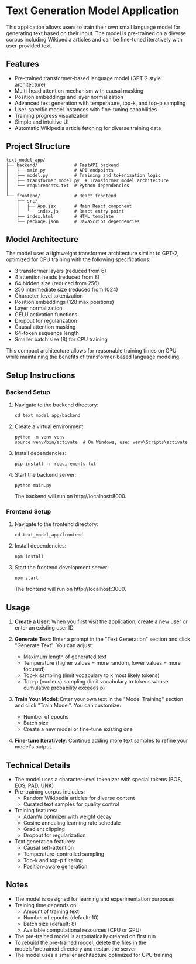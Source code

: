 # Text Generation Model Application

This application allows users to train their own small language model for generating text based on their input. The model is pre-trained on a diverse corpus including Wikipedia articles and can be fine-tuned iteratively with user-provided text.

## Features

- Pre-trained transformer-based language model (GPT-2 style architecture)
- Multi-head attention mechanism with causal masking
- Position embeddings and layer normalization
- Advanced text generation with temperature, top-k, and top-p sampling
- User-specific model instances with fine-tuning capabilities
- Training progress visualization
- Simple and intuitive UI
- Automatic Wikipedia article fetching for diverse training data

## Project Structure

```
text_model_app/
├── backend/              # FastAPI backend
│   ├── main.py           # API endpoints
│   ├── model.py          # Training and tokenization logic
│   ├── transformer_model.py  # Transformer model architecture
│   └── requirements.txt  # Python dependencies
│
└── frontend/             # React frontend
    ├── src/
    │   ├── App.jsx       # Main React component
    │   └── index.js      # React entry point
    ├── index.html        # HTML template
    └── package.json      # JavaScript dependencies
```

## Model Architecture

The model uses a lightweight transformer architecture similar to GPT-2, optimized for CPU training with the following specifications:

- 3 transformer layers (reduced from 6)
- 4 attention heads (reduced from 8)
- 64 hidden size (reduced from 256)
- 256 intermediate size (reduced from 1024)
- Character-level tokenization
- Position embeddings (128 max positions)
- Layer normalization
- GELU activation functions
- Dropout for regularization
- Causal attention masking
- 64-token sequence length
- Smaller batch size (8) for CPU training

This compact architecture allows for reasonable training times on CPU while maintaining the benefits of transformer-based language modeling.

## Setup Instructions

### Backend Setup

1. Navigate to the backend directory:
   ```
   cd text_model_app/backend
   ```

2. Create a virtual environment:
   ```
   python -m venv venv
   source venv/bin/activate  # On Windows, use: venv\Scripts\activate
   ```

3. Install dependencies:
   ```
   pip install -r requirements.txt
   ```

4. Start the backend server:
   ```
   python main.py
   ```
   The backend will run on http://localhost:8000.

### Frontend Setup

1. Navigate to the frontend directory:
   ```
   cd text_model_app/frontend
   ```

2. Install dependencies:
   ```
   npm install
   ```

3. Start the frontend development server:
   ```
   npm start
   ```
   The frontend will run on http://localhost:3000.

## Usage

1. **Create a User**: When you first visit the application, create a new user or enter an existing user ID.

2. **Generate Text**: Enter a prompt in the "Text Generation" section and click "Generate Text". You can adjust:
   - Maximum length of generated text
   - Temperature (higher values = more random, lower values = more focused)
   - Top-k sampling (limit vocabulary to k most likely tokens)
   - Top-p (nucleus) sampling (limit vocabulary to tokens whose cumulative probability exceeds p)

3. **Train Your Model**: Enter your own text in the "Model Training" section and click "Train Model". You can customize:
   - Number of epochs
   - Batch size
   - Create a new model or fine-tune existing one

4. **Fine-tune Iteratively**: Continue adding more text samples to refine your model's output.

## Technical Details

- The model uses a character-level tokenizer with special tokens (BOS, EOS, PAD, UNK)
- Pre-training corpus includes:
  - Random Wikipedia articles for diverse content
  - Curated text samples for quality control
- Training features:
  - AdamW optimizer with weight decay
  - Cosine annealing learning rate schedule
  - Gradient clipping
  - Dropout for regularization
- Text generation features:
  - Causal self-attention
  - Temperature-controlled sampling
  - Top-k and top-p filtering
  - Position-aware generation

## Notes

- The model is designed for learning and experimentation purposes
- Training time depends on:
  - Amount of training text
  - Number of epochs (default: 10)
  - Batch size (default: 8)
  - Available computational resources (CPU or GPU)
- The pre-trained model is automatically created on first run
- To rebuild the pre-trained model, delete the files in the models/pretrained directory and restart the server
- The model uses a smaller architecture optimized for CPU training 